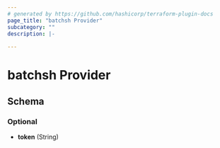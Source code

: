 ```yaml
---
# generated by https://github.com/hashicorp/terraform-plugin-docs
page_title: "batchsh Provider"
subcategory: ""
description: |-
  
---
```


# batchsh Provider





<!-- schema generated by tfplugindocs -->
## Schema

### Optional

- **token** (String)
